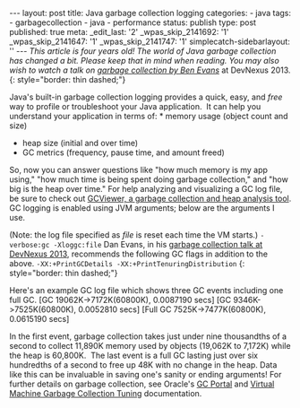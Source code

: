 --- layout: post title: Java garbage collection logging categories: - java tags: - garbagecollection - java - performance status: publish type: post published: true meta: \_edit\_last: \'2\' \_wpas\_skip\_2141692: \'1\' \_wpas\_skip\_2141647: \'1\' \_wpas\_skip\_2141747: \'1\' simplecatch-sidebarlayout: \'\' --- *This article is four years old! The world of Java garbage collection
has changed a bit. Please keep that in mind when reading. You may also
wish to watch a talk on [garbage collection by Ben Evans][1]* at
DevNexus 2013.
{: style="border: thin dashed;"}

 Java\'s built-in garbage collection logging provides a quick, easy, and *free* way to profile or troubleshoot your Java application.&nbsp; It can help you understand your application in terms of: * memory usage (object count and size)
* heap size (initial and over time)
* GC metrics (frequency, pause time, and amount freed)

 So, now you can answer questions like \"how much memory is my app using,\" \"how much time is being spent doing garbage collection,\" and \"how big is the heap over time.\" For help analyzing and visualizing a GC log file, be sure to check out [GCViewer, a garbage collection and heap analysis tool][2]. GC logging is enabled using JVM arguments; below are the arguments I use. <!--more-->

(Note: the log file specified as *file* is reset each time the VM starts.) `-verbose:gc -Xloggc:file` Dan Evans, in his [garbage collection talk at DevNexus 2013][1],
recommends the following GC flags in addition to the above.
`-XX:+PrintGCDetails -XX:+PrintTenuringDistribution`
{: style="border: thin dashed;"}

 Here\'s an example GC log file which shows three GC events including one full GC.     [GC 19062K->7172K(60800K), 0.0087190 secs]
    [GC 9346K->7525K(60800K), 0.0052810 secs]
    [Full GC 7525K->7477K(60800K), 0.0615190 secs]

 In the first event, garbage collection takes just under nine thousandths of a second to collect 11,890K memory used by objects (19,062K to 7,172K) while the heap is 60,800K.&nbsp; The last event is a full GC lasting just over six hundredths of a second to free up 48K with no change in the heap. Data like this can be invaluable in saving one\'s sanity or ending arguments! For further details on garbage collection, see Oracle\'s&nbsp;[GC Portal][3] and [Virtual Machine Garbage Collection Tuning][4] documentation. 

[1]: http://www.infoq.com/presentations/Visualizing-Java-GC
[2]: http://codeaweso.me/2009/01/gcviewer-garbage-collection-and-heap-analysis/ "GCViewer, garbage collection and heap analysis tool"
[3]: http://www.oracle.com/technetwork/articles/javase/gcportal-136937.html "article on GC Portal"
[4]: http://www.oracle.com/technetwork/java/javase/gc-tuning-6-140523.html "doc on GC tuning"
